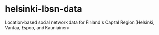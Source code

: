 # helsinki-lbsn-data
Location-based social network data for Finland's Capital Region (Helsinki, Vantaa, Espoo, and Kauniainen)
